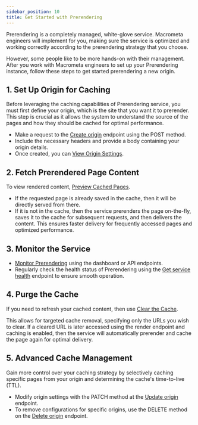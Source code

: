 ```yaml
---
sidebar_position: 10
title: Get Started with Prerendering
---
```


Prerendering is a completely managed, white-glove service. Macrometa engineers will implement for you, making sure the service is optimized and working correctly according to the prerendering strategy that you choose.

However, some people like to be more hands-on with their management. After you work with Macrometa engineers to set up your Prerendering instance, follow these steps to get started prerendering a new origin.

## 1. Set Up Origin for Caching

Before leveraging the caching capabilities of Prerendering service, you must first define your origin, which is the site that you want it to prerender. This step is crucial as it allows the system to understand the source of the pages and how they should be cached for optimal performance.

- Make a request to the [Create origin](/docs/apiPrerendering#/paths/api-prerender-v1-origins/post) endpoint using the POST method.
- Include the necessary headers and provide a body containing your origin details.
- Once created, you can [View Origin Settings](./manage-origins/view-origin-settings.md).

## 2. Fetch Prerendered Page Content

To view rendered content, [Preview Cached Pages](./manage-cache/manage-cache.md#preview-cached-pages).

- If the requested page is already saved in the cache, then it will be directly served from there.
- If it is not in the cache, then the service prerenders the page on-the-fly, saves it to the cache for subsequent requests, and then delivers the content. This ensures faster delivery for frequently accessed pages and optimized performance.

## 3. Monitor the Service

- [Monitor Prerendering](./monitor-prerendering/) using the dashboard or API endpoints.
- Regularly check the health status of Prerendering using the [Get service health](/docs/apiPrerendering#/paths/api-prerender-v1-health/get) endpoint to ensure smooth operation.

## 4. Purge the Cache

If you need to refresh your cached content, then use [Clear the Cache](./manage-cache/manage-cache.md#clear-the-cache).

This allows for targeted cache removal, specifying only the URLs you wish to clear. If a cleared URL is later accessed using the render endpoint and caching is enabled, then the service will automatically prerender and cache the page again for optimal delivery.

## 5. Advanced Cache Management

Gain more control over your caching strategy by selectively caching specific pages from your origin and determining the cache's time-to-live (TTL).

- Modify origin settings with the PATCH method at the [Update origin](/docs/apiPrerendering#/paths/api-prerender-v1-origins-_key/patch) endpoint.
- To remove configurations for specific origins, use the DELETE method on the [Delete origin](/docs/apiPrerendering#/paths/api-prerender-v1-origins-_key/delete) endpoint.
